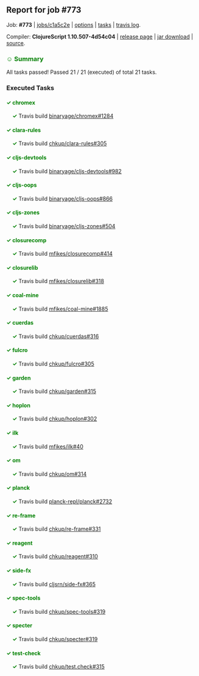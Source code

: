 ## Report for job #773

Job: **#773** | [jobs/c1a5c2e](https://github.com/cljs-oss/canary/commit/c1a5c2ee1b3a28dfd69664f2fffc85b92ee014ee) | [options](options.edn) | [tasks](tasks.edn) | [travis log](https://travis-ci.org/cljs-oss/canary/builds/479748366).

Compiler: **ClojureScript 1.10.507-4d54c04** | [release page](https://github.com/cljs-oss/canary/releases/tag/r1.10.507-4d54c04) | [jar download](https://github.com/cljs-oss/canary/releases/download/r1.10.507-4d54c04/clojurescript-1.10.507-4d54c04.jar) | [source](https://github.com/clojure/clojurescript/commit/4d54c041703672600eece45d67e559e769f68dbf).

### <b style='color:green'>☺ Summary</b>

All tasks passed! Passed 21 / 21 (executed) of total 21 tasks.

### Executed Tasks

#### <b style='color:green'>&#x2713; chromex</b>
&nbsp;&nbsp;&nbsp;&nbsp;<b style='color:green'>&#x2713;</b> Travis build [binaryage/chromex#1284](https://travis-ci.org/binaryage/chromex/builds/479749373)<br>

#### <b style='color:green'>&#x2713; clara-rules</b>
&nbsp;&nbsp;&nbsp;&nbsp;<b style='color:green'>&#x2713;</b> Travis build [chkup/clara-rules#305](https://travis-ci.org/chkup/clara-rules/builds/479749375)<br>

#### <b style='color:green'>&#x2713; cljs-devtools</b>
&nbsp;&nbsp;&nbsp;&nbsp;<b style='color:green'>&#x2713;</b> Travis build [binaryage/cljs-devtools#982](https://travis-ci.org/binaryage/cljs-devtools/builds/479749377)<br>

#### <b style='color:green'>&#x2713; cljs-oops</b>
&nbsp;&nbsp;&nbsp;&nbsp;<b style='color:green'>&#x2713;</b> Travis build [binaryage/cljs-oops#866](https://travis-ci.org/binaryage/cljs-oops/builds/479749387)<br>

#### <b style='color:green'>&#x2713; cljs-zones</b>
&nbsp;&nbsp;&nbsp;&nbsp;<b style='color:green'>&#x2713;</b> Travis build [binaryage/cljs-zones#504](https://travis-ci.org/binaryage/cljs-zones/builds/479749389)<br>

#### <b style='color:green'>&#x2713; closurecomp</b>
&nbsp;&nbsp;&nbsp;&nbsp;<b style='color:green'>&#x2713;</b> Travis build [mfikes/closurecomp#414](https://travis-ci.org/mfikes/closurecomp/builds/479749395)<br>

#### <b style='color:green'>&#x2713; closurelib</b>
&nbsp;&nbsp;&nbsp;&nbsp;<b style='color:green'>&#x2713;</b> Travis build [mfikes/closurelib#318](https://travis-ci.org/mfikes/closurelib/builds/479749381)<br>

#### <b style='color:green'>&#x2713; coal-mine</b>
&nbsp;&nbsp;&nbsp;&nbsp;<b style='color:green'>&#x2713;</b> Travis build [mfikes/coal-mine#1885](https://travis-ci.org/mfikes/coal-mine/builds/479749401)<br>

#### <b style='color:green'>&#x2713; cuerdas</b>
&nbsp;&nbsp;&nbsp;&nbsp;<b style='color:green'>&#x2713;</b> Travis build [chkup/cuerdas#316](https://travis-ci.org/chkup/cuerdas/builds/479749391)<br>

#### <b style='color:green'>&#x2713; fulcro</b>
&nbsp;&nbsp;&nbsp;&nbsp;<b style='color:green'>&#x2713;</b> Travis build [chkup/fulcro#305](https://travis-ci.org/chkup/fulcro/builds/479749393)<br>

#### <b style='color:green'>&#x2713; garden</b>
&nbsp;&nbsp;&nbsp;&nbsp;<b style='color:green'>&#x2713;</b> Travis build [chkup/garden#315](https://travis-ci.org/chkup/garden/builds/479749397)<br>

#### <b style='color:green'>&#x2713; hoplon</b>
&nbsp;&nbsp;&nbsp;&nbsp;<b style='color:green'>&#x2713;</b> Travis build [chkup/hoplon#302](https://travis-ci.org/chkup/hoplon/builds/479749399)<br>

#### <b style='color:green'>&#x2713; ilk</b>
&nbsp;&nbsp;&nbsp;&nbsp;<b style='color:green'>&#x2713;</b> Travis build [mfikes/ilk#40](https://travis-ci.org/mfikes/ilk/builds/479749407)<br>

#### <b style='color:green'>&#x2713; om</b>
&nbsp;&nbsp;&nbsp;&nbsp;<b style='color:green'>&#x2713;</b> Travis build [chkup/om#314](https://travis-ci.org/chkup/om/builds/479749429)<br>

#### <b style='color:green'>&#x2713; planck</b>
&nbsp;&nbsp;&nbsp;&nbsp;<b style='color:green'>&#x2713;</b> Travis build [planck-repl/planck#2732](https://travis-ci.org/planck-repl/planck/builds/479749538)<br>

#### <b style='color:green'>&#x2713; re-frame</b>
&nbsp;&nbsp;&nbsp;&nbsp;<b style='color:green'>&#x2713;</b> Travis build [chkup/re-frame#331](https://travis-ci.org/chkup/re-frame/builds/479749469)<br>

#### <b style='color:green'>&#x2713; reagent</b>
&nbsp;&nbsp;&nbsp;&nbsp;<b style='color:green'>&#x2713;</b> Travis build [chkup/reagent#310](https://travis-ci.org/chkup/reagent/builds/479749444)<br>

#### <b style='color:green'>&#x2713; side-fx</b>
&nbsp;&nbsp;&nbsp;&nbsp;<b style='color:green'>&#x2713;</b> Travis build [cljsrn/side-fx#365](https://travis-ci.org/cljsrn/side-fx/builds/479749536)<br>

#### <b style='color:green'>&#x2713; spec-tools</b>
&nbsp;&nbsp;&nbsp;&nbsp;<b style='color:green'>&#x2713;</b> Travis build [chkup/spec-tools#319](https://travis-ci.org/chkup/spec-tools/builds/479749471)<br>

#### <b style='color:green'>&#x2713; specter</b>
&nbsp;&nbsp;&nbsp;&nbsp;<b style='color:green'>&#x2713;</b> Travis build [chkup/specter#319](https://travis-ci.org/chkup/specter/builds/479749550)<br>

#### <b style='color:green'>&#x2713; test-check</b>
&nbsp;&nbsp;&nbsp;&nbsp;<b style='color:green'>&#x2713;</b> Travis build [chkup/test.check#315](https://travis-ci.org/chkup/test.check/builds/479749542)<br>